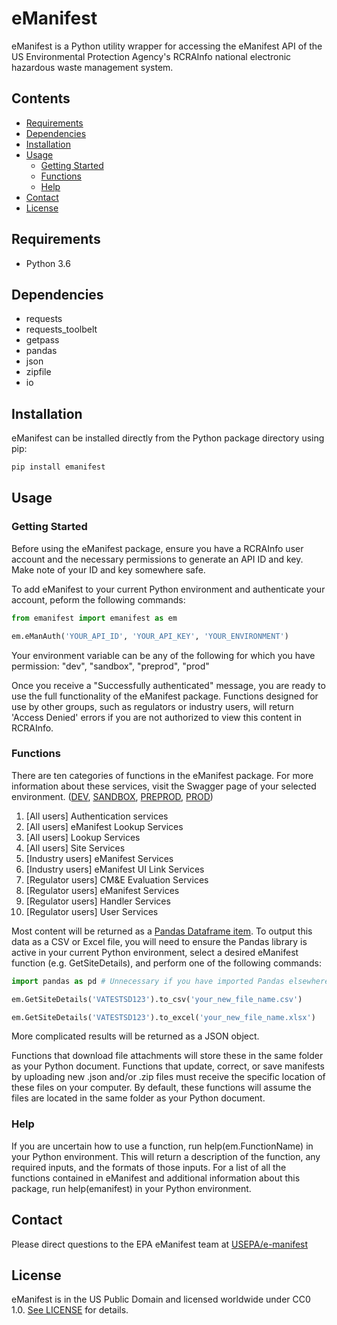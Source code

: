 # eManifest

eManifest is a Python utility wrapper for accessing the eManifest API of the US Environmental Protection Agency's RCRAInfo national electronic hazardous waste management system.

## Contents
- [Requirements](#requirements)
- [Dependencies](#dependencies)
- [Installation](#installation)
- [Usage](#usage)
  - [Getting Started](#getting-started)
  - [Functions](#functions)
  - [Help](#help)
- [Contact](#contact)
- [License](#license)

## Requirements

- Python 3.6

## Dependencies

- requests
- requests_toolbelt
- getpass
- pandas
- json
- zipfile
- io

## Installation

eManifest can be installed directly from the Python package directory using pip:

```bash
pip install emanifest
```

## Usage

### Getting Started

Before using the eManifest package, ensure you have a RCRAInfo user account and the necessary permissions to generate an API ID and key. Make note of your ID and key somewhere safe.

To add eManifest to your current Python environment and authenticate your account, peform the following commands:

```python
from emanifest import emanifest as em

em.eManAuth('YOUR_API_ID', 'YOUR_API_KEY', 'YOUR_ENVIRONMENT')
```

Your environment variable can be any of the following for which you have permission: "dev", "sandbox", "preprod", "prod"

Once you receive a "Successfully authenticated" message, you are ready to use the full functionality of the eManifest package. Functions designed for use by other groups, such as regulators or industry users, will return 'Access Denied' errors if you are not authorized to view this content in RCRAInfo.

### Functions

There are ten categories of functions in the eManifest package. For more information about these services, visit the Swagger page of your selected environment. ([DEV](https://rcrainfodev.com/rcrainfo/rest), [SANDBOX](https://sandbox.rcrainfodev.net/rcrainfo/rest/), [PREPROD](https://rcrainfopreprod.epa.gov/rcrainfo/rest/), [PROD](https://rcrainfo.epa.gov/rcrainfoprod/rest/))

1. [All users] Authentication services
2. [All users] eManifest Lookup Services
3. [All users] Lookup Services
4. [All users] Site Services
5. [Industry users] eManifest Services
6. [Industry users] eManifest UI Link Services
7. [Regulator users] CM&E Evaluation Services
8. [Regulator users] eManifest Services
9. [Regulator users] Handler Services
10. [Regulator users] User Services

Most content will be returned as a [Pandas Dataframe item](https://pandas.pydata.org/docs/reference/api/pandas.DataFrame.html). To output this data as a CSV or Excel file, you will need to ensure the Pandas library is active in your current Python environment, select a desired eManifest function (e.g. GetSiteDetails), and perform one of the following commands:

```python
import pandas as pd # Unnecessary if you have imported Pandas elsewhere

em.GetSiteDetails('VATESTSD123').to_csv('your_new_file_name.csv')

em.GetSiteDetails('VATESTSD123').to_excel('your_new_file_name.xlsx')

```

More complicated results will be returned as a JSON object.

Functions that download file attachments will store these in the same folder as your Python document. Functions that update, correct, or save manifests by uploading new .json and/or .zip files must receive the specific location of these files on your computer. By default, these functions will assume the files are located in the same folder as your Python document.

### Help

If you are uncertain how to use a function, run help(em.FunctionName) in your Python environment. This will return a description of the function, any required inputs, and the formats of those inputs. For a list of all the functions contained in eManifest and additional information about this package, run help(emanifest) in your Python environment.

## Contact

Please direct questions to the EPA eManifest team at [USEPA/e-manifest](https://github.com/USEPA/e-manifest)

## License

eManifest is in the US Public Domain and licensed worldwide under CC0 1.0. [See LICENSE](https://github.com/USEPA/e-manifest/emanifest-py/blob/master/LICENSE) for details.